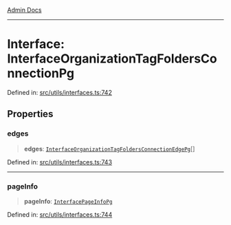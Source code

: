 [Admin Docs](/)

***

# Interface: InterfaceOrganizationTagFoldersConnectionPg

Defined in: [src/utils/interfaces.ts:742](https://github.com/PalisadoesFoundation/talawa-admin/blob/main/src/utils/interfaces.ts#L742)

## Properties

### edges

> **edges**: [`InterfaceOrganizationTagFoldersConnectionEdgePg`](InterfaceOrganizationTagFoldersConnectionEdgePg.md)[]

Defined in: [src/utils/interfaces.ts:743](https://github.com/PalisadoesFoundation/talawa-admin/blob/main/src/utils/interfaces.ts#L743)

***

### pageInfo

> **pageInfo**: [`InterfacePageInfoPg`](InterfacePageInfoPg.md)

Defined in: [src/utils/interfaces.ts:744](https://github.com/PalisadoesFoundation/talawa-admin/blob/main/src/utils/interfaces.ts#L744)

